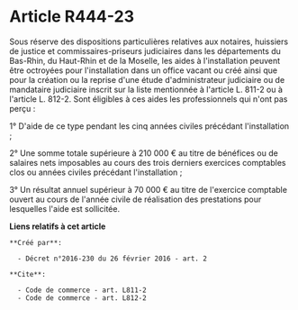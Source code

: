 # Article R444-23

Sous réserve des dispositions particulières relatives aux notaires, huissiers de justice et commissaires-priseurs judiciaires
dans les départements du Bas-Rhin, du Haut-Rhin et de la Moselle, les aides à l'installation peuvent être octroyées pour
l'installation dans un office vacant ou créé ainsi que pour la création ou la reprise d'une étude d'administrateur judiciaire
ou de mandataire judiciaire inscrit sur la liste mentionnée à l'article L. 811-2 ou à l'article L. 812-2. Sont éligibles à
ces aides les professionnels qui n'ont pas perçu : 

1° D'aide de ce type pendant les cinq années civiles précédant l'installation ; 

2° Une somme totale supérieure à 210 000 € au titre de bénéfices ou de salaires nets imposables au cours des trois derniers
exercices comptables clos ou années civiles précédant l'installation ; 

3° Un résultat annuel supérieur à 70 000 € au titre de l'exercice comptable ouvert au cours de l'année civile de réalisation
des prestations pour lesquelles l'aide est sollicitée.

**Liens relatifs à cet article**

	**Créé par**:

	  - Décret n°2016-230 du 26 février 2016 - art. 2

	**Cite**:

	  - Code de commerce - art. L811-2
	  - Code de commerce - art. L812-2
